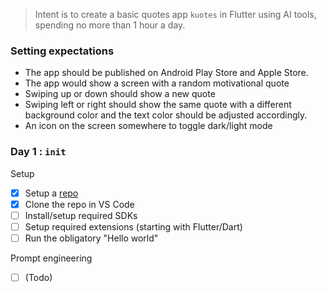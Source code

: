 > Intent is to create a basic quotes app `kuotes` in Flutter using AI tools, spending no more than 1 hour a day.

### Setting expectations
  - The app should be published on Android Play Store and Apple Store.
  - The app would show a screen with a random motivational quote
  - Swiping up or down should show a new quote
  - Swiping left or right should show the same quote with a different background color and the text color should be adjusted accordingly.
  - An icon on the screen somewhere to toggle dark/light mode



### Day 1 : `init`

Setup
- [x] Setup a [repo ](git@github.com:konnector-dev/kuotes.git)
- [x] Clone the repo in VS Code
- [ ] Install/setup required SDKs
- [ ] Setup required extensions (starting with Flutter/Dart)
- [ ] Run the obligatory "Hello world"

Prompt engineering
 - [ ] (Todo)
 
